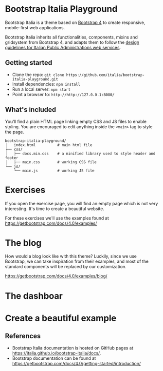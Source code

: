 # Bootstrap Italia Playground

Bootstrap Italia is a theme based on [Bootstrap 4](https://getbootstrap.com/docs/4.0/getting-started/introduction/) to create responsive, mobile-first web applications.

Bootstrap Italia inherits all functionalities, components, mixins and gridsystem from Bootstrap 4, and adapts them to follow the [design guidelines for Italian Public Administrations web services](https://design-italia.readthedocs.io/it/stable/index.html).

## Getting started

* Clone the repo: `git clone https://github.com/italia/bootstrap-italia-playground.git`
* Install dependencies: `npm install`
* Run a local server: `npm start`
* Point a browser to: `http://http://127.0.0.1:8080/`

## What's included

You'll find a plain HTML page linking empty CSS and JS files to enable styling. You are encouraged to edit anything inside the `<main>` tag to style the page.

```
bootstrap-italia-playground/
│   index.html          # main html file
├── css/
│   ├── docs.min.css    # a minified library used to style header and footer
│   ├── main.css        # working CSS file
└── js/
    └── main.js         # working JS file
```

# Exercises

If you open the exercise page, you will find an empty page which is not very interesting. It's time to create a beautiful website.

For these exercises we'll use the examples found at https://getbootstrap.com/docs/4.0/examples/

# The blog

How would a blog look like with this theme? Luckily, since we use Bootstrap, we can take inspiration from their examples, and most of the standard components will be replaced by our customization.

https://getbootstrap.com/docs/4.0/examples/blog/


# The dashboar

# Create a beautiful example

## References

* Bootstrap Italia documentation is hosted on GitHub pages at https://italia.github.io/bootstrap-italia/docs/.
* Bootstrap documentation can be found at https://getbootstrap.com/docs/4.0/getting-started/introduction/
